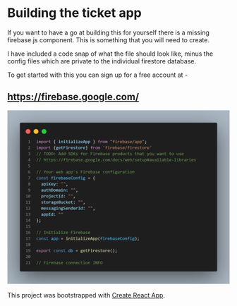 # Building the ticket app
If you want to have a go at building this for yourself there is a missing firebase.js component. 
This is something that you will need to create. 

I have included a code snap of what the file should look like,
minus the config files which are private to the individual firestore database. 

To get started with this you can sign up for a free account at -
## https://firebase.google.com/

<img src="src/img/firebasecodesnap.png" alt="img of code">

This project was bootstrapped with [Create React App](https://github.com/facebook/create-react-app).

